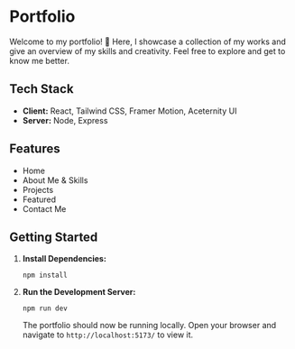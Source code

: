 # Portfolio

Welcome to my portfolio! 🚀 Here, I showcase a collection of my works and give an overview of my skills and creativity. Feel free to explore and get to know me better.

## Tech Stack

- **Client:** React, Tailwind CSS, Framer Motion, Aceternity UI
- **Server:** Node, Express

## Features

- Home
- About Me & Skills
- Projects
- Featured
- Contact Me

## Getting Started

1. **Install Dependencies:**

   ```
   npm install
   ```

2. **Run the Development Server:**

   ```
   npm run dev
   ```

   The portfolio should now be running locally. Open your browser and navigate to `http://localhost:5173/` to view it.
